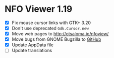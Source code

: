 NFO Viewer 1.19
===============

* [x] Fix mouse cursor links with GTK+ 3.20
* [x] Don't use deprecated `Gdk.Cursor.new`
* [x] Move web pages to <http://otsaloma.io/nfoview/>
* [x] Move bugs from GNOME Bugzilla to [GitHub][1.19a]
* [x] Update AppData file
* [ ] Update translations

[1.19a]: https://github.com/otsaloma/nfoview/issues
